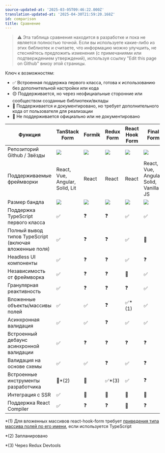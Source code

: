 ```yaml
---
source-updated-at: '2025-03-05T09:46:22.000Z'
translation-updated-at: '2025-04-30T21:59:20.168Z'
id: comparison
title: Сравнение
---
```


> ⚠️ Эта таблица сравнения находится в разработке и пока не является полностью точной. Если вы используете какие-либо из этих библиотек и считаете, что информацию можно улучшить, не стесняйтесь предложить изменения (с примечаниями или подтверждением утверждений), используя ссылку "Edit this page on Github" внизу этой страницы.

Ключ к возможностям:

- ✅ Встроенная поддержка первого класса, готова к использованию без дополнительной настройки или кода
- 🟡 Поддерживается, но через неофициальные сторонние или сообществом созданные библиотеки/вклады
- 🔶 Поддерживается и документировано, но требует дополнительного кода от пользователя для реализации
- 🛑 Не поддерживается официально или не документировано

| Функция                                                | TanStack Form                                | Formik                         | Redux Form                             | React Hook Form                                  | Final Form                             |
| ------------------------------------------------------ | -------------------------------------------- | ------------------------------ | -------------------------------------- | ------------------------------------------------ | -------------------------------------- |
| Репозиторий Github / Звёзды                            | [![][stars-tanstack-form]][gh-tanstack-form] | [![][stars-formik]][gh-formik] | [![][stars-redux-form]][gh-redux-form] | [![][stars-react-hook-form]][gh-react-hook-form] | [![][stars-final-form]][gh-final-form] |
| Поддерживаемые фреймворки                              | React, Vue, Angular, Solid, Lit              | React                          | React                                  | React                                            | React, Vue, Angular, Solid, Vanilla JS |
| Размер бандла                                          | [![][bp-tanstack-form]][bpl-tanstack-form]   | [![][bp-formik]][bpl-formik]   | [![][bp-redux-form]][bpl-redux-form]   | [![][bp-react-hook-form]][bpl-react-hook-form]   | [![][bp-final-form]][bpl-final-form]   |
| Поддержка TypeScript первого класса                    | ✅                                           | ❓                             | ❓                                     | ✅                                               | ✅                                     |
| Полный вывод типов TypeScript (включая вложенные поля) | ✅                                           | ❓                             | ❓                                     | ✅                                               | 🛑                                     |
| Headless UI компоненты                                 | ✅                                           | ❓                             | ❓                                     | ✅                                               | ❓                                     |
| Независимость от фреймворка                            | ✅                                           | ❓                             | ❓                                     | 🛑                                               | ✅                                     |
| Гранулярная реактивность                               | ✅                                           | ❓                             | ❓                                     | ❓                                               | ✅                                     |
| Вложенные объекты/массивы полей                        | ✅                                           | ✅                             | ❓                                     | ✅\*(1)                                          | ✅                                     |
| Асинхронная валидация                                  | ✅                                           | ✅                             | ❓                                     | ✅                                               | ✅                                     |
| Встроенный дебаунс асинхронной валидации               | ✅                                           | ❓                             | ❓                                     | ❓                                               | ❓                                     |
| Валидация на основе схемы                              | ✅                                           | ✅                             | ❓                                     | ✅                                               | ❓                                     |
| Встроенные инструменты разработчика                    | 🛑\*(2)                                      | 🛑                             | ✅\*(3)                                | ✅                                               | ❓                                     |
| Интеграция с SSR                                       | ✅                                           | 🛑                             | 🛑                                     | 🛑                                               | 🛑                                     |
| Поддержка React Compiler                               | ✅                                           | ❓                             | ❓                                     | 🛑                                               | ❓                                     |

\*(1) Для вложенных массивов react-hook-form требует [приведения типа массива полей по его имени](https://react-hook-form.com/docs/usefieldarray), если используется TypeScript

\*(2) Запланировано

\*(3) Через Redux Devtools

[bpl-tanstack-form]: https://bundlephobia.com/result?p=@tanstack/react-form
[bp-tanstack-form]: https://badgen.net/bundlephobia/minzip/@tanstack/react-form?label=💾
[gh-tanstack-form]: https://github.com/TanStack/form
[stars-tanstack-form]: https://img.shields.io/github/stars/TanStack/form?label=%F0%9F%8C%9F
[bpl-formik]: https://bundlephobia.com/result?p=formik
[bp-formik]: https://badgen.net/bundlephobia/minzip/formik?label=💾
[gh-formik]: https://github.com/jaredpalmer/formik
[stars-formik]: https://img.shields.io/github/stars/jaredpalmer/formik?label=%F0%9F%8C%9F
[bpl-redux-form]: https://bundlephobia.com/result?p=redux-form
[bp-redux-form]: https://badgen.net/bundlephobia/minzip/redux-form?label=💾
[gh-redux-form]: https://github.com/redux-form/redux-form
[stars-redux-form]: https://img.shields.io/github/stars/redux-form/redux-form?label=%F0%9F%8C%9F
[bpl-react-hook-form]: https://bundlephobia.com/result?p=react-hook-form
[bp-react-hook-form]: https://badgen.net/bundlephobia/minzip/react-hook-form?label=💾
[gh-react-hook-form]: https://github.com/react-hook-form/react-hook-form
[stars-react-hook-form]: https://img.shields.io/github/stars/react-hook-form/react-hook-form?label=%F0%9F%8C%9F
[bpl-final-form]: https://bundlephobia.com/result?p=final-form
[bp-final-form]: https://badgen.net/bundlephobia/minzip/final-form?label=💾
[gh-final-form]: https://github.com/final-form/final-form
[stars-final-form]: https://img.shields.io/github/stars/final-form/final-form?label=%F0%9F%8C%9F
